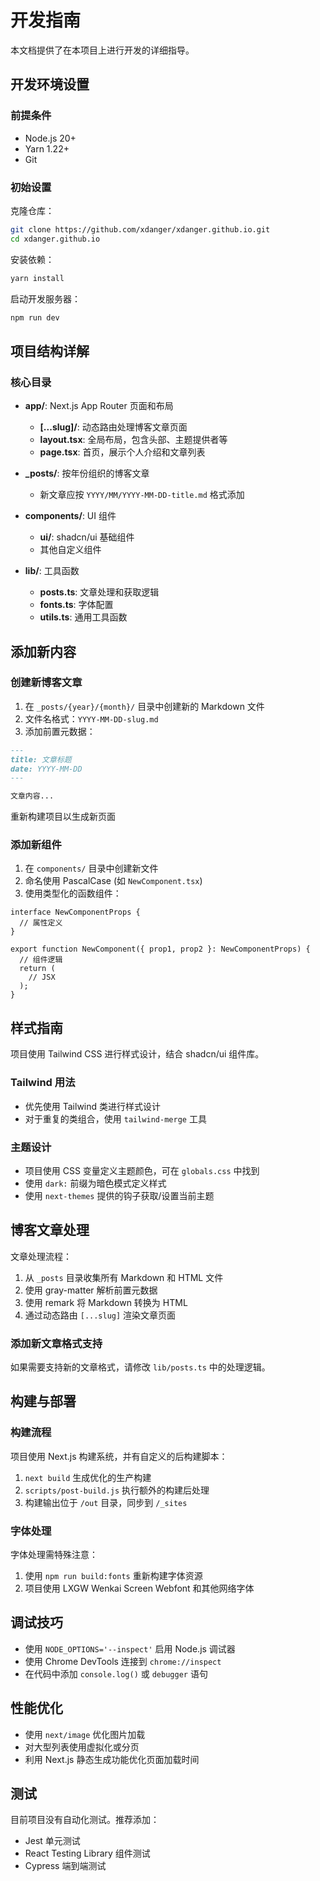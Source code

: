# 开发指南

本文档提供了在本项目上进行开发的详细指导。

## 开发环境设置

### 前提条件

- Node.js 20+
- Yarn 1.22+
- Git

### 初始设置

克隆仓库：

```bash
git clone https://github.com/xdanger/xdanger.github.io.git
cd xdanger.github.io
```

安装依赖：

```bash
yarn install
```

启动开发服务器：

```bash
npm run dev
```

## 项目结构详解

### 核心目录

- **app/**: Next.js App Router 页面和布局
  - **[...slug]/**: 动态路由处理博客文章页面
  - **layout.tsx**: 全局布局，包含头部、主题提供者等
  - **page.tsx**: 首页，展示个人介绍和文章列表

- **_posts/**: 按年份组织的博客文章
  - 新文章应按 `YYYY/MM/YYYY-MM-DD-title.md` 格式添加

- **components/**: UI 组件
  - **ui/**: shadcn/ui 基础组件
  - 其他自定义组件

- **lib/**: 工具函数
  - **posts.ts**: 文章处理和获取逻辑
  - **fonts.ts**: 字体配置
  - **utils.ts**: 通用工具函数

## 添加新内容

### 创建新博客文章

1. 在 `_posts/{year}/{month}/` 目录中创建新的 Markdown 文件
2. 文件名格式：`YYYY-MM-DD-slug.md`
3. 添加前置元数据：

```markdown
---
title: 文章标题
date: YYYY-MM-DD
---

文章内容...
```

重新构建项目以生成新页面

### 添加新组件

1. 在 `components/` 目录中创建新文件
2. 命名使用 PascalCase (如 `NewComponent.tsx`)
3. 使用类型化的函数组件：

```tsx
interface NewComponentProps {
  // 属性定义
}

export function NewComponent({ prop1, prop2 }: NewComponentProps) {
  // 组件逻辑
  return (
    // JSX
  );
}
```

## 样式指南

项目使用 Tailwind CSS 进行样式设计，结合 shadcn/ui 组件库。

### Tailwind 用法

- 优先使用 Tailwind 类进行样式设计
- 对于重复的类组合，使用 `tailwind-merge` 工具

### 主题设计

- 项目使用 CSS 变量定义主题颜色，可在 `globals.css` 中找到
- 使用 `dark:` 前缀为暗色模式定义样式
- 使用 `next-themes` 提供的钩子获取/设置当前主题

## 博客文章处理

文章处理流程：

1. 从 `_posts` 目录收集所有 Markdown 和 HTML 文件
2. 使用 gray-matter 解析前置元数据
3. 使用 remark 将 Markdown 转换为 HTML
4. 通过动态路由 `[...slug]` 渲染文章页面

### 添加新文章格式支持

如果需要支持新的文章格式，请修改 `lib/posts.ts` 中的处理逻辑。

## 构建与部署

### 构建流程

项目使用 Next.js 构建系统，并有自定义的后构建脚本：

1. `next build` 生成优化的生产构建
2. `scripts/post-build.js` 执行额外的构建后处理
3. 构建输出位于 `/out` 目录，同步到 `/_sites`

### 字体处理

字体处理需特殊注意：

1. 使用 `npm run build:fonts` 重新构建字体资源
2. 项目使用 LXGW Wenkai Screen Webfont 和其他网络字体

## 调试技巧

- 使用 `NODE_OPTIONS='--inspect'` 启用 Node.js 调试器
- 使用 Chrome DevTools 连接到 `chrome://inspect`
- 在代码中添加 `console.log()` 或 `debugger` 语句

## 性能优化

- 使用 `next/image` 优化图片加载
- 对大型列表使用虚拟化或分页
- 利用 Next.js 静态生成功能优化页面加载时间

## 测试

目前项目没有自动化测试。推荐添加：

- Jest 单元测试
- React Testing Library 组件测试
- Cypress 端到端测试
